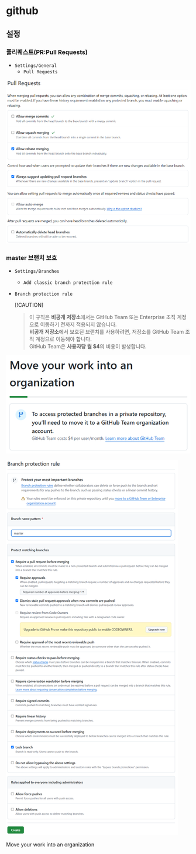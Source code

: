 ﻿# github 

## 설정

### 풀리퀘스트(PR:Pull Requests)

* `Settings/General`
    - `Pull Requests`

![Pull Requests](./page1-github-settings-general-pull_requests.png "Pull Requests")

### master 브랜치 보호

* `Settings/Branches`

    - `Add classic branch protection rule`

* `Branch protection rule`

    [!CAUTION]  
    > 이 규칙은 **비공개 저장소**에서는 GitHub Team 또는 Enterprise 조직 계정으로 이동하기 전까지 적용되지 않습니다.  
    > **비공개 저장소**에서 보호된 브랜치를 사용하려면, 저장소를 GitHub Team 조직 계정으로 이동해야 합니다.  
    > GitHub Team은 **사용자당 월 $4**의 비용이 발생합니다.  

![Move your work into an organization](./page1-github-settings-branch-move_your_work_into_an_organization.png "Move your work into an organization")

![Branch protection rule](./page1-github-settings-branch-branch_protection_rule.png "Branch protection rule")

Move your work into an organization